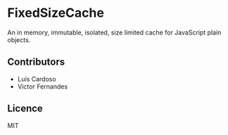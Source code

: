 FixedSizeCache
==============

An in memory, immutable, isolated, size limited cache for JavaScript plain objects.

## Contributors
- Luís Cardoso
- Victor Fernandes

## Licence
MIT
